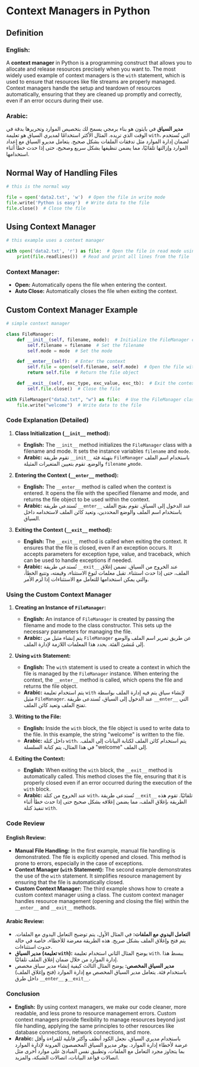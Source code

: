 
# Context Managers in Python

## Definition

### English:
A **context manager** in Python is a programming construct that allows you to allocate and release resources precisely when you want to. The most widely used example of context managers is the `with` statement, which is used to ensure that resources like file streams are properly managed. Context managers handle the setup and teardown of resources automatically, ensuring that they are cleaned up promptly and correctly, even if an error occurs during their use.

### Arabic:
**مدير السياق** في بايثون هو بناء برمجي يسمح لك بتخصيص الموارد وتحريرها بدقة في الوقت الذي تريده. المثال الأكثر استخدامًا لمديري السياق هو تعليمة `with`، التي تُستخدم لضمان إدارة الموارد مثل تدفقات الملفات بشكل صحيح. يتعامل مديرو السياق مع إعداد الموارد وإزالتها تلقائيًا، مما يضمن تنظيفها بشكل سريع وصحيح، حتى إذا حدث خطأ أثناء استخدامها.

## Normal Way of Handling Files

```python
# this is the normal way

file = open('data2.txt', 'w')  # Open the file in write mode
file.write('Python is easy')  # Write data to the file
file.close()  # Close the file
```

## Using Context Manager

```python
# this example uses a context manager

with open('data2.txt', 'r') as file:  # Open the file in read mode using a context manager
    print(file.readlines())  # Read and print all lines from the file
```

### Context Manager:
- **Open:** Automatically opens the file when entering the context.
- **Auto Close:** Automatically closes the file when exiting the context.

## Custom Context Manager Example

```python
# simple context manager

class FileManager:
    def __init__(self, filename, mode):  # Initialize the FileManager class with filename and mode
        self.filename = filename  # Set the filename
        self.mode = mode  # Set the mode

    def __enter__(self):  # Enter the context
        self.file = open(self.filename, self.mode)  # Open the file with the specified filename and mode
        return self.file  # Return the file object

    def __exit__(self, exc_type, exc_value, exc_tb):  # Exit the context
        self.file.close()  # Close the file

with FileManager("data2.txt", "w") as file:  # Use the FileManager class as a context manager
    file.write("welcome")  # Write data to the file
```

### Code Explanation (Detailed)

1. **Class Initialization (`__init__` method):**
   - **English:** The `__init__` method initializes the `FileManager` class with a filename and mode. It sets the instance variables `filename` and `mode`.
   - **Arabic:** تقوم طريقة `__init__` بتهيئة فئة `FileManager` باستخدام اسم الملف والوضع. تقوم بتعيين المتغيرات المثيلة `filename` و`mode`.

2. **Entering the Context (`__enter__` method):**
   - **English:** The `__enter__` method is called when the context is entered. It opens the file with the specified filename and mode, and returns the file object to be used within the context.
   - **Arabic:** تُستدعى طريقة `__enter__` عند الدخول إلى السياق. تقوم بفتح الملف باستخدام اسم الملف والوضع المحددين، وتعيد كائن الملف لاستخدامه داخل السياق.

3. **Exiting the Context (`__exit__` method):**
   - **English:** The `__exit__` method is called when exiting the context. It ensures that the file is closed, even if an exception occurs. It accepts parameters for exception type, value, and traceback, which can be used to handle exceptions if needed.
   - **Arabic:** تُستدعى طريقة `__exit__` عند الخروج من السياق. تضمن إغلاق الملف، حتى إذا حدث استثناء. تقبل معلمات لنوع الاستثناء، وقيمته، وتتبع الخطأ، والتي يمكن استخدامها للتعامل مع الاستثناءات إذا لزم الأمر.

### Using the Custom Context Manager

1. **Creating an Instance of `FileManager`:**
   - **English:** An instance of `FileManager` is created by passing the filename and mode to the class constructor. This sets up the necessary parameters for managing the file.
   - **Arabic:** يتم إنشاء مثيل من `FileManager` عن طريق تمرير اسم الملف والوضع إلى مُنشئ الفئة. يحدد هذا المعلمات اللازمة لإدارة الملف.

2. **Using `with` Statement:**
   - **English:** The `with` statement is used to create a context in which the file is managed by the `FileManager` instance. When entering the context, the `__enter__` method is called, which opens the file and returns the file object.
   - **Arabic:** يتم استخدام تعليمة `with` لإنشاء سياق يتم فيه إدارة الملف بواسطة مثيل `FileManager`. عند الدخول إلى السياق، تُستدعى طريقة `__enter__` التي تفتح الملف وتعيد كائن الملف.

3. **Writing to the File:**
   - **English:** Inside the `with` block, the file object is used to write data to the file. In this example, the string "welcome" is written to the file.
   - **Arabic:** داخل كتلة `with`، يتم استخدام كائن الملف لكتابة البيانات إلى الملف. في هذا المثال، يتم كتابة السلسلة "welcome" إلى الملف.

4. **Exiting the Context:**
   - **English:** When exiting the `with` block, the `__exit__` method is automatically called. This method closes the file, ensuring that it is properly closed even if an error occurred during the execution of the `with` block.
   - **Arabic:** عند الخروج من كتلة `with`، تُستدعى طريقة `__exit__` تلقائيًا. تقوم هذه الطريقة بإغلاق الملف، مما يضمن إغلاقه بشكل صحيح حتى إذا حدث خطأ أثناء تنفيذ كتلة `with`.

### Code Review

#### English Review:
- **Manual File Handling:** In the first example, manual file handling is demonstrated. The file is explicitly opened and closed. This method is prone to errors, especially in the case of exceptions.
- **Context Manager (`with` Statement):** The second example demonstrates the use of the `with` statement. It simplifies resource management by ensuring that the file is automatically closed.
- **Custom Context Manager:** The third example shows how to create a custom context manager using a class. The custom context manager handles resource management (opening and closing the file) within the `__enter__` and `__exit__` methods.

#### Arabic Review:
- **التعامل اليدوي مع الملفات:** في المثال الأول، يتم توضيح التعامل اليدوي مع الملفات. يتم فتح وإغلاق الملف بشكل صريح. هذه الطريقة معرضة للأخطاء، خاصة في حالة حدوث استثناءات.
- **مدير السياق (تعليمة `with`):** يوضح المثال الثاني استخدام تعليمة `with`. يبسط هذا إدارة الموارد من خلال ضمان إغلاق الملف تلقائيًا.
- **مدير السياق المخصص:** يوضح المثال الثالث كيفية إنشاء مدير سياق مخصص باستخدام فئة. يتعامل مدير السياق المخصص مع إدارة الموارد (فتح وإغلاق الملف) داخل طرق `__enter__` و`__exit__`.

### Conclusion

- **English:** By using context managers, we make our code cleaner, more readable, and less prone to resource management errors. Custom context managers provide flexibility to manage resources beyond just file handling, applying the same principles to other resources like database connections, network connections, and more.
- **Arabic:** باستخدام مديري السياق، نجعل الكود أنظف وأكثر قابلية للقراءة وأقل عرضة لأخطاء إدارة الموارد. يوفر مديرو السياق المخصصون المرونة لإدارة الموارد بما يتجاوز مجرد التعامل مع الملفات، وتطبيق نفس المبادئ على موارد أخرى مثل اتصالات قواعد البيانات، اتصالات الشبكة، والمزيد.
